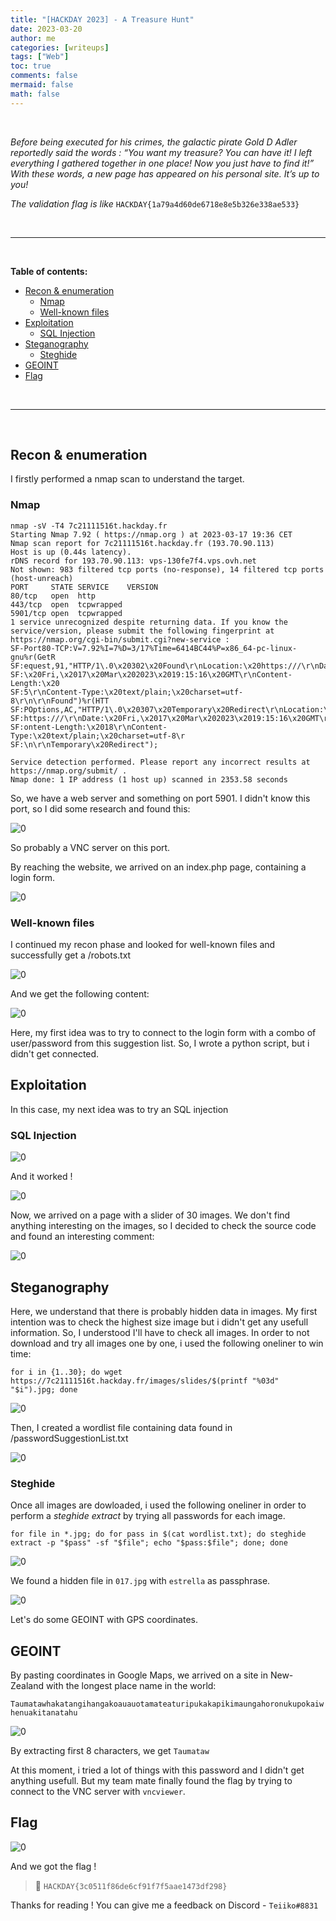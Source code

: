 ```yaml
---
title: "[HACKDAY 2023] - A Treasure Hunt"
date: 2023-03-20
author: me
categories: [writeups]
tags: ["Web"]
toc: true
comments: false
mermaid: false
math: false
---
```


<link rel="stylesheet" href="https://cdnjs.cloudflare.com/ajax/libs/font-awesome/5.15.2/css/all.min.css">
<link rel="stylesheet" href="/assets/css/lil-bootstrap.css">
<script src="https://code.jquery.com/jquery-3.6.0.min.js"></script>

<br>


*Before being executed for his crimes, the galactic pirate Gold D Adler reportedly said the words : “You want my treasure? You can have it! I left everything I gathered together in one place! Now you just have to find it!” With these words, a new page has appeared on his personal site. It’s up to you!*

*The validation flag is like* `HACKDAY{1a79a4d60de6718e8e5b326e338ae533}`

<br>

_____________________________________________________


<br>

**Table of contents:**

- <a href="#recon">Recon & enumeration</a>
    - <a href="#nmap">Nmap</a>
    - <a href="#wk">Well-known files</a> 
- <a href="#exploitation">Exploitation</a>
    - <a href="#sql">SQL Injection</a>
- <a href="#steganography">Steganography</a>
    - <a href="#steghide">Steghide</a>
- <a href="#geoint">GEOINT</a>
- <a href="#flag">Flag</a>

<br>

_____________________________________________________

<br>

<span id="recon"></span>

## **Recon & enumeration**

I firstly performed a nmap scan to understand the target.

### Nmap

```
nmap -sV -T4 7c21111516t.hackday.fr
Starting Nmap 7.92 ( https://nmap.org ) at 2023-03-17 19:36 CET
Nmap scan report for 7c21111516t.hackday.fr (193.70.90.113)
Host is up (0.44s latency).
rDNS record for 193.70.90.113: vps-130fe7f4.vps.ovh.net
Not shown: 983 filtered tcp ports (no-response), 14 filtered tcp ports (host-unreach)
PORT     STATE SERVICE    VERSION
80/tcp   open  http
443/tcp  open  tcpwrapped
5901/tcp open  tcpwrapped
1 service unrecognized despite returning data. If you know the service/version, please submit the following fingerprint at https://nmap.org/cgi-bin/submit.cgi?new-service :
SF-Port80-TCP:V=7.92%I=7%D=3/17%Time=6414BC44%P=x86_64-pc-linux-gnu%r(GetR
SF:equest,91,"HTTP/1\.0\x20302\x20Found\r\nLocation:\x20https:///\r\nDate:
SF:\x20Fri,\x2017\x20Mar\x202023\x2019:15:16\x20GMT\r\nContent-Length:\x20
SF:5\r\nContent-Type:\x20text/plain;\x20charset=utf-8\r\n\r\nFound")%r(HTT
SF:POptions,AC,"HTTP/1\.0\x20307\x20Temporary\x20Redirect\r\nLocation:\x20
SF:https:///\r\nDate:\x20Fri,\x2017\x20Mar\x202023\x2019:15:16\x20GMT\r\nC
SF:ontent-Length:\x2018\r\nContent-Type:\x20text/plain;\x20charset=utf-8\r
SF:\n\r\nTemporary\x20Redirect");

Service detection performed. Please report any incorrect results at https://nmap.org/submit/ .
Nmap done: 1 IP address (1 host up) scanned in 2353.58 seconds
```

So, we have a web server and something on port 5901. I didn't know this port, so I did some research and found this:

![0](/images/step0.1.png)

So probably a VNC server on this port.

By reaching the website, we arrived on an index.php page, containing a login form.

![0](/images/step0.png)

<span id='wk'></span>

### Well-known files

I continued my recon phase and looked for well-known files and successfully get a /robots.txt

![0](/images/step0.5.png)

And we get the following content:

![0](/images/step0.7.png)

Here, my first idea was to try to connect to the login form with a combo of user/password from this suggestion list. So, I wrote a python script, but i didn't get connected.

## **Exploitation**
In this case, my next idea was to try an SQL injection

<span id='sql'></span>

### SQL Injection

![0](/images/step1.png)

And it worked !


![0](/images/step1.5.png)

Now, we arrived on a page with a slider of 30 images. We don't find anything interesting on the images, so I decided to check the source code and found an interesting comment:

![0](/images/step2.png)

## Steganography

Here, we understand that there is probably hidden data in images. My first intention was to check the highest size image but i didn't get any usefull information. So, I understood I'll have to check all images. In order to not download and try all images one by one, i used the following oneliner to win time:

`for i in {1..30}; do wget https://7c21111516t.hackday.fr/images/slides/$(printf "%03d" "$i").jpg; done`

![0](/images/step2.1.png)

Then, I created a wordlist file containing data found in /passwordSuggestionList.txt

![0](/images/step2.2.png)

### Steghide

Once all images are dowloaded, i used the following oneliner in order to perform a *steghide extract* by trying all passwords for each image.

`for file in *.jpg; do for pass in $(cat wordlist.txt); do steghide extract -p "$pass" -sf "$file"; echo "$pass:$file"; done; done`

![0](/images/2.4.png)

We found a hidden file in `017.jpg` with `estrella` as passphrase.

![0](/images/step3.png)

Let's do some GEOINT with GPS coordinates.

## **GEOINT**

By pasting coordinates in Google Maps, we arrived on a site in New-Zealand with the longest place name in the world:

`Taumatawhakatangihangakoauauotamateaturipukakapikimaungahoronukupokaiwhenuakitanatahu`

![0](/images/step3.5.png)

By extracting first 8 characters, we get `Taumataw`

At this moment, i tried a lot of things with this password and I didn't get anything usefull. But my team mate finally found the flag by trying to connect to the VNC server with `vncviewer`.

## **Flag**

![0](/images/step4.png)

And we got the flag !

> 🚩 `HACKDAY{3c0511f86de6cf91f7f5aae1473df298}`

Thanks for reading ! You can give me a feedback on Discord - `Teiiko#8831`
